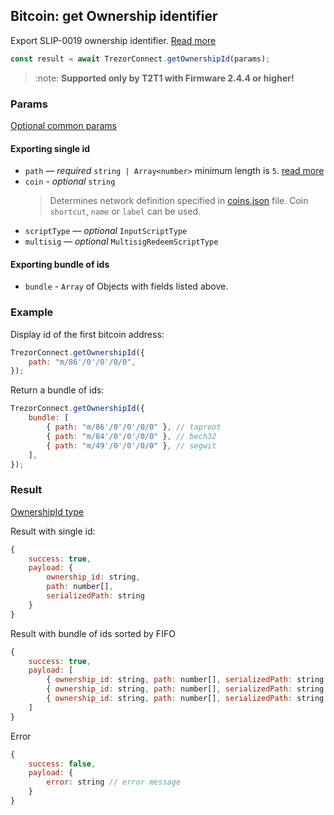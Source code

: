 ## Bitcoin: get Ownership identifier

Export SLIP-0019 ownership identifier. [Read more](https://github.com/satoshilabs/slips/blob/master/slip-0019.md#ownership-identifier)

```javascript
const result = await TrezorConnect.getOwnershipId(params);
```

> :note: **Supported only by T2T1 with Firmware 2.4.4 or higher!**

### Params

[Optional common params](commonParams.md)

#### Exporting single id

-   `path` — _required_ `string | Array<number>` minimum length is `5`. [read more](../path.md)
-   `coin` - _optional_ `string`
    > Determines network definition specified in [coins.json](https://github.com/trezor/trezor-suite/blob/develop/packages/connect-common/files/coins.json) file.
    > Coin `shortcut`, `name` or `label` can be used.
-   `scriptType` — _optional_ `InputScriptType`
-   `multisig` — _optional_ `MultisigRedeemScriptType`

#### Exporting bundle of ids

-   `bundle` - `Array` of Objects with fields listed above.

### Example

Display id of the first bitcoin address:

```javascript
TrezorConnect.getOwnershipId({
    path: "m/86'/0'/0'/0/0",
});
```

Return a bundle of ids:

```javascript
TrezorConnect.getOwnershipId({
    bundle: [
        { path: "m/86'/0'/0'/0/0" }, // taproot
        { path: "m/84'/0'/0'/0/0" }, // bech32
        { path: "m/49'/0'/0'/0/0" }, // segwit
    ],
});
```

### Result

[OwnershipId type](https://github.com/trezor/trezor-suite/blob/develop/packages/connect/src/types/api/getOwnershipId.ts)

Result with single id:

```javascript
{
    success: true,
    payload: {
        ownership_id: string,
        path: number[],
        serializedPath: string
    }
}
```

Result with bundle of ids sorted by FIFO

```javascript
{
    success: true,
    payload: [
        { ownership_id: string, path: number[], serializedPath: string }, // taproot
        { ownership_id: string, path: number[], serializedPath: string }, // bech32
        { ownership_id: string, path: number[], serializedPath: string }  // segwit
    ]
}
```

Error

```javascript
{
    success: false,
    payload: {
        error: string // error message
    }
}
```

